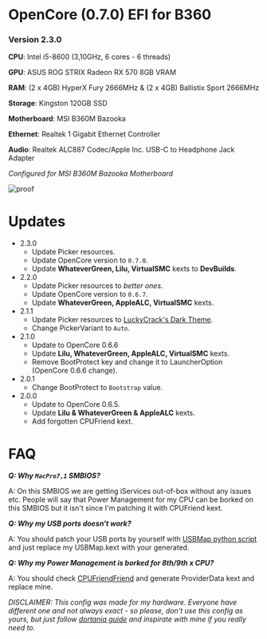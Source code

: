 # OpenCore (0.7.0) EFI for B360

### Version 2.3.0

**CPU**: Intel i5-8600 (3,10GHz, 6 cores - 6 threads)

**GPU**: ASUS ROG STRIX Radeon RX 570 8GB VRAM

**RAM**: (2 x 4GB) HyperX Fury 2666MHz & (2 x 4GB) Ballistix Sport 2666MHz

**Storage**: Kingston 120GB SSD

**Motherboard**: MSI B360M Bazooka

**Ethernet**: Realtek 1 Gigabit Ethernet Controller

**Audio**: Realtek ALC887 Codec/Apple Inc. USB-C to Headphone Jack Adapter

_Configured for MSI B360M Bazooka Motherboard_

![proof](https://i.ririxi.dev/macos_new.png)

# Updates

- 2.3.0
  - Update Picker resources.
  - Update OpenCore version to `0.7.0`.
  - Update **WhateverGreen, Lilu, VirtualSMC** kexts to **DevBuilds**.
- 2.2.0
  - Update Picker resources to _better ones_.
  - Update OpenCore version to `0.6.7`.
  - Update **WhateverGreen, AppleALC, VirtualSMC** kexts.
- 2.1.1
  - Update Picker resources to [LuckyCrack's Dark Theme](https://github.com/LuckyCrack/OpenCore-Themes).
  - Change PickerVariant to `Auto`.
- 2.1.0
  - Update to OpenCore 0.6.6
  - Update **Lilu, WhateverGreen, AppleALC, VirtualSMC** kexts.
  - Remove BootProtect key and change it to LauncherOption (OpenCore 0.6.6 change).
- 2.0.1
  - Change BootProtect to `Bootstrap` value.
- 2.0.0
  - Update to OpenCore 0.6.5.
  - Update **Lilu & WhateverGreen & AppleALC** kexts.
  - Add forgotten CPUFriend kext.

# FAQ

**_Q: Why `MacPro7,1` SMBIOS?_**

A: On this SMBIOS we are getting iServices out-of-box without any issues etc. People will say that Power Management for my CPU can be borked on this SMBIOS but it isn't since I'm patching it with CPUFriend kext.

**_Q: Why my USB ports doesn't work?_**

A: You should patch your USB ports by yourself with [USBMap python script](https://github.com/CorpNewt/USBMap) and just replace my USBMap.kext with your generated.

**_Q: Why my Power Management is borked for 8th/9th x CPU?_**

A: You should check [CPUFriendFriend](https://github.com/corpnewt/CPUFriendFriend) and generate ProviderData kext and replace mine.

_DISCLAIMER: This config was made for my hardware. Everyone have different one and not always exact - so please, don't use this config as yours, but just follow [dortania guide](https://dortania.github.io/OpenCore-Install-Guide/) and inspirate with mine if you really need to._
